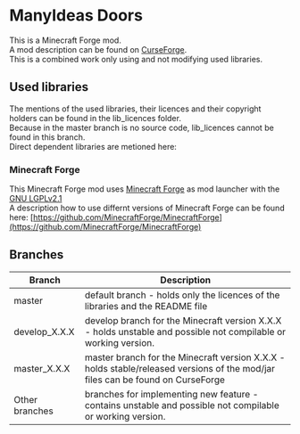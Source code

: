 # ManyIdeas Doors

This is a Minecraft Forge mod.  
A mod description can be found on [CurseForge](https://www.curseforge.com/minecraft/mc-mods/many-ideas-doors).  
This is a combined work only using and not modifying used libraries.

## Used libraries

The mentions of the used libraries, their licences and their copyright holders can be found in the lib_licences folder.  
Because in the master branch is no source code, lib_licences cannot be found in this branch.  
Direct dependent libraries are metioned here:

### Minecraft Forge

This Minecraft Forge mod uses [Minecraft Forge](https://github.com/MinecraftForge/MinecraftForge) as mod launcher with the [GNU LGPLv2.1](https://www.gnu.org/licenses/old-licenses/lgpl-2.1.en.html)  
A description how to use differnt versions of Minecraft Forge can be found here: [https://github.com/MinecraftForge/MinecraftForge](https://github.com/MinecraftForge/MinecraftForge)

## Branches

| Branch         | Description                                                                                                                    |
|----------------|--------------------------------------------------------------------------------------------------------------------------------|
| master         | default branch - holds only the licences of the libraries and the README file                                                  |
| develop_X.X.X  | develop branch for the Minecraft version X.X.X - holds unstable and possible not compilable or working version.                |
| master_X.X.X   | master branch for the Minecraft version X.X.X - holds stable/released versions of the mod/jar files can be found on CurseForge |
| Other branches | branches for implementing new feature - contains unstable and possible not compilable or working version.                      |
